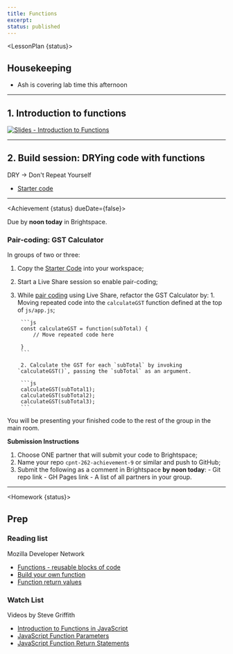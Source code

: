```yaml
---
title: Functions
excerpt: 
status: published
---
```

<script>
	import Homework from "$lib/components/Homework.svelte";
	import LessonPlan from "$lib/components/LessonPlan.svelte";
	import LabTime from "$lib/components/LabTime.svelte";
	import Achievement from "$lib/components/Achievement.svelte";
</script>

<LessonPlan {status}>

## Housekeeping
- Ash is covering lab time this afternoon

---

## 1. Introduction to functions
[![Slides - Introduction to Functions](/images/slides/js-functions.png)](https://sait-wbdv.github.io/slides/w23/cpnt-262/js-functions.html)


---

## 2. Build session: DRYing code with functions
DRY &#8594; Don't Repeat Yourself
- [Starter code](https://github.com/sait-wbdv/dailies-w23/tree/main/2023-02-23-functions/01-tip-calculator-starter)

</LessonPlan>

---

<Achievement {status} dueDate={false}>

Due by **noon today** in Brightspace.

### Pair-coding: GST Calculator
In groups of two or three:
1. Copy the [Starter Code](https://github.com/sait-wbdv/dailies-w23/tree/main/2023-02-23-functions/00-ach9-gst-starter) into your workspace;
2. Start a Live Share session so enable pair-coding;
2. While [pair coding](https://gist.github.com/acidtone/caa20b2520814a94240043c40301024a) using Live Share, refactor the GST Calculator by:
		1. Moving repeated code into the `calculateGST` function defined at the top of `js/app.js`;

        ```js
        const calculateGST = function(subTotal) {
        	// Move repeated code here
        
        }
        ```

		2. Calculate the GST for each `subTotal` by invoking `calculateGST()`, passing the `subTotal` as an argument.
				
        ```js
        calculateGST(subTotal1);
        calculateGST(subTotal2);
        calculateGST(subTotal3);
        ```

You will be presenting your finished code to the rest of the group in the main room.

**Submission Instructions**
1. Choose ONE partner that will submit your code to Brightspace;
2. Name your repo `cpnt-262-achievement-9` or similar and push to GitHub;
3. Submit the following as a comment in Brightspace **by noon today**:
		- Git repo link
		- GH Pages link
		- A list of all partners in your group.

</Achievement>


---

<Homework {status}>

## Prep
### Reading list
Mozilla Developer Network
- [Functions - reusable blocks of code](https://developer.mozilla.org/en-US/docs/Learn/JavaScript/Building_blocks/Functions)
- [Build your own function](https://developer.mozilla.org/en-US/docs/Learn/JavaScript/Building_blocks/Build_your_own_function)
- [Function return values](https://developer.mozilla.org/en-US/docs/Learn/JavaScript/Building_blocks/Return_values)

### Watch List
Videos by Steve Griffith
- [Introduction to Functions in JavaScript](https://youtu.be/W6QaDqud66Y)
- [JavaScript Function Parameters](https://youtu.be/dxbsN6_C5PI)
- [JavaScript Function Return Statements](https://youtu.be/qed2cjdF-30)

</Homework>
